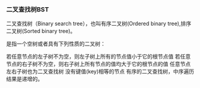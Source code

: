 ### 二叉查找树BST

二叉查找树（Binary search tree），也叫有序二叉树(Ordered binary tree),排序二叉树(Sorted binary tree)。

是指一个空树或者具有下列性质的二叉树：

若任意节点的左子树不为空，则左子树上所有的节点值小于它的根节点值
若任意节点的右子树不为空，则右子树上所有节点的值均大于它的根节点的值
任意节点左右子树也为二叉查找树
没有键值(key)相等的节点
有序的二叉查找树，中序遍历结果是递增的。
